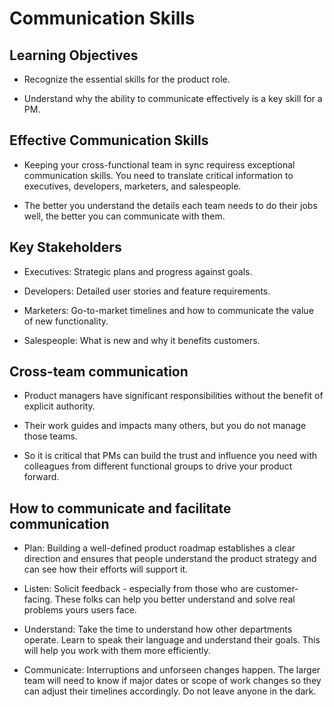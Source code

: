 # Communication Skills

## Learning Objectives

  - Recognize the essential skills for the product role.

  - Understand why the ability to communicate effectively is a key skill for a PM.


## Effective Communication Skills

  - Keeping your cross-functional team in sync requiress exceptional communication skills. You need to translate critical information to executives, developers, marketers, and salespeople.

  - The better you understand the details each team needs to do their jobs well, the better you can communicate with them.


## Key Stakeholders

  - Executives: Strategic plans and progress against goals.

  - Developers: Detailed user stories and feature requirements.

  - Marketers: Go-to-market timelines and how to communicate the value of new functionality.

  - Salespeople: What is new and why it benefits customers.


## Cross-team communication

  - Product managers have significant responsibilities without the benefit of explicit authority.

  - Their work guides and impacts many others, but you do not manage those teams.

  - So it is critical that PMs can build the trust and influence you need with colleagues from different functional groups to drive your product forward.


## How to communicate and facilitate communication

  - Plan: Building a well-defined product roadmap establishes a clear direction and ensures that people understand the product strategy and can see how their efforts will support it.

  - Listen: Solicit feedback - especially from those who are customer-facing. These folks can help you better understand and solve real problems yours users face.

  - Understand: Take the time to understand how other departments operate. Learn to speak their language and understand their goals. This will help you work with them more efficiently.

  - Communicate: Interruptions and unforseen changes happen. The larger team will need to know if major dates or scope of work changes so they can adjust their timelines accordingly. Do not leave anyone in the dark.